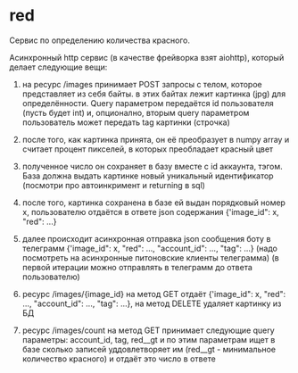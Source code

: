 #  red

Сервис по определению количества красного. 

Асинхронный http сервис (в качестве фрейворка взят aiohttp), который делает следующие вещи: 
 
1) на ресурс /images принимает POST запросы с телом, которое представляет из себя байты. в этих байтах лежит картинка (jpg) для определённости. Query параметром передаётся id пользователя (пусть будет int) и, опционално, вторым query параметром пользователь может передать tag картинки (строчка) 
 
2) после того, как картинка принята, он её преобразует в numpy array и считает процент пикселей, в которых преобладает красный цвет
 
3) полученное число он сохраняет в базу вместе с id аккаунта, тэгом. База должна выдать картинке новый уникальный идентификатор (посмотри про автоинкримент и returning в sql) 
 
4) после того, картинка сохранена в базе ей выдан порядковый номер x, пользователю отдаётся в ответе json содержания {'image_id": x, "red": ...}
 
5) далее происходит асинхронная отправка json сообщения боту в телеграмм {'image_id": x, "red": ..., "account_id": ..., "tag": ...} (надо посмотреть на асинхронные питоновские клиенты телеграмма) (в первой итерации можно отправлять в телеграмм до ответа пользователю)
 
6) ресурс /images/{image_id} на метод GET отдаёт {'image_id": x, "red": ..., "account_id": ..., "tag": ...}, на метод DELETE удаляет картинку из БД 
 
7) ресурс /images/count на метод GET принимает следующие query параметры: account_id, tag, red__gt и по этим параметрам ищет в базе сколько записей уддовлетворяет им (red__gt - минимальное количество красного) и отдаёт это число в ответе
